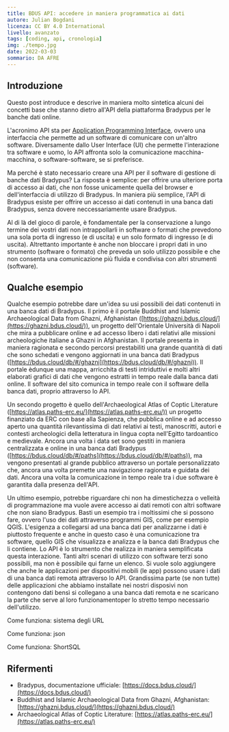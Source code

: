 ```yaml
---
title: BDUS API: accedere in maniera programmatica ai dati
autore: Julian Bogdani
licenza: CC BY 4.0 International
livello: avanzato
tags: [coding, api, cronologia]
img: ./tempo.jpg
date: 2022-03-03
sommario: DA AFRE
---
```


## Introduzione

Questo post introduce e descrive in maniera molto sintetica alcuni dei concetti base che stanno dietro all'API della piattaforma Bradypus per le banche dati online.

L'acronimo API sta per [Application Programming Interface](https://it.wikipedia.org/wiki/Application_programming_interface), ovvero una interfaccia che permette ad un software di comunicare con un'altro software. Diversamente dallo User Interface (UI) che permette l'interazione tra software e uomo, lo API affronta solo la comunicazione macchina-macchina, o software-software, se si preferisce.

Ma perché è stato necessario creare una API per il software di gestione di banche dati Bradypus? La risposta è semplice: per offrire una ulteriore porta di accesso ai dati, che non fosse unicamente quella del browser e dell'interfaccia di utilizzo di Bradypus. In maniera più semplice, l'API di Bradypus esiste per offrire un accesso ai dati contenuti in una banca dati Bradypus, senza dovere neccessariamente usare Bradypus.

Al di là del gioco di parole, è fondamentale per la conservazione a lungo termine dei vostri dati non intrappollarli in software o formati che prevedono una sola porta di ingresso (e di uscita) e un solo formato di ingresso (e di uscita). Altrettanto importante è anche non bloccare i propri dati in uno strumento (software o formato) che preveda un solo utilizzo possibile e che non consenta una comunicazione più fluida e condivisa con altri strumenti (software).

## Qualche esempio

Qualche esempio potrebbe dare un'idea su usi possibili dei dati contenuti in una banca dati di Bradypus. Il primo è il portale Buddhist and Islamic Archaeological Data from Ghazni, Afghanistan ([https://ghazni.bdus.cloud/](https://ghazni.bdus.cloud/)), un progetto dell'Orientale Università di Napoli che mira a pubblicare online e ad accesso libero i dati relativi alle missioni archeologiche italiane a Ghazni in Afghanistan. Il portale presenta in maniera ragionata e secondo percorsi prestabiliti una grande quantità di dati che sono schedati e vengono aggiornati in una banca dati Bradypus ([https://bdus.cloud/db/#/ghazni](https://bdus.cloud/db/#/ghazni)). Il portale èdunque una mappa, arricchita di testi intriduttivi e molti altri elaborati grafici di dati che vengono estratti in tempo reale dalla banca dati online. Il software del sito comunica in tempo reale con il software della banca dati, proprio attraverso lo API.

Un secondo progetto è quello dell'Archaeological Atlas of Coptic Literature ([https://atlas.paths-erc.eu/](https://atlas.paths-erc.eu/)) un progetto finanziato da ERC con base alla Sapienza, che pubblica online e ad accesso aperto una quantità rilevantissima di dati relativi ai testi, manoscritti, autori e contesti archeologici della letteratura in lingua copta nell'Egitto tardoantico e medievale. Ancora una volta i data set sono gestiti in maniera centralizzata e online in una banca dati Bradypus ([https://bdus.cloud/db/#/paths](https://bdus.cloud/db/#/paths)), ma vengono presentati al grande pubblico attraverso un portale personalizzato che, ancora una volta premette una navigazione ragionata e guidata dei dati. Ancora una volta la comunicazione in tempo reale tra i due software è garantita dalla presenza dell'API.

Un ultimo esempio, potrebbe riguardare chi non ha dimestichezza o velleità di programmazione ma vuole avere accesso ai dati remoti con altri software che non siano Bradypus. Basti un esempio tra i moltissimi che si possono fare, ovvero l'uso dei dati attraverso programmi GIS, come per esempio QGIS. L'esigenza a collegarsi ad una banca dati per analizzarne i dati è piuttosto frequente e anche in questo caso è una comunicazione tra software, quello GIS che visualizza e analizza e la banca dati Bradypus che li contiene. Lo API è lo strumento che realizza in maniera semplificata questa interazione.
Tanti altri scenari di utilizzo con software terzi sono possibili, ma non è possibile qui farne un elenco. Si vuole solo aggiungere che anche le applicazioni per dispositivi mobili (le app) possono usare i dati di una banca dati remota attraverso lo API. Grandissima parte (se non tutte) delle applicazioni che abbiamo installate nei nostri disposivi non contengono dati bensì si collegano a una banca dati remota e ne scaricano la parte che serve al loro funzionamentoper lo stretto tempo necessario dell'utilizzo.

Come funziona: sistema degli URL

Come funziona: json

Come funziona: ShortSQL

## Rifermenti
- Bradypus, documentazione ufficiale: [https://docs.bdus.cloud/](https://docs.bdus.cloud/)
- Buddhist and Islamic Archaeological Data from Ghazni, Afghanistan: [https://ghazni.bdus.cloud/](https://ghazni.bdus.cloud/)
- Archaeological Atlas of Coptic Literature: [https://atlas.paths-erc.eu/](https://atlas.paths-erc.eu/)